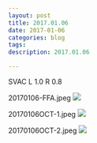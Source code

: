 ```yaml
---
layout: post
title: 2017.01.06
date: 2017-01-06
categories: blog
tags:
description: 2017.01.06

---
```


SVAC L 1.0 R 0.8


20170106-FFA.jpeg
![](http://helphereyes.github.io/images/20170106-FFA.jpeg)

20170106OCT-1.jpeg
![](http://helphereyes.github.io/images/20170106OCT-1.jpeg)

20170106OCT-2.jpeg
![](http://helphereyes.github.io/images/20170106OCT-2.jpeg)